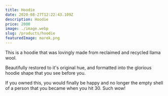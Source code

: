 ```yaml
---
title: Hoodie
date: 2020-08-27T12:22:43.109Z
description: Hoodie
price: 2000
image: ./image.webp
slug: /products/hoodie
featuredImage: marek.png
---
```

This is a hoodie that was lovingly made from reclaimed and recycled llama wool. 

Beautifully restored to it's original hue, and formatted into the glorious hoodie shape that you see before you. 

If you owned this, you would finally be happy and no longer the empty shell of a person that you became when you hit 30. Such wow!